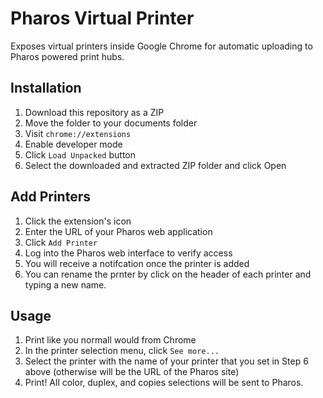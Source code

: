# Pharos Virtual Printer

Exposes virtual printers inside Google Chrome for automatic uploading to Pharos powered print hubs.


## Installation
1. Download this repository as a ZIP
2. Move the folder to your documents folder
3. Visit `chrome://extensions`
4. Enable developer mode
5. Click `Load Unpacked` button
6. Select the downloaded and extracted ZIP folder and click Open

## Add Printers
1. Click the extension's icon
2. Enter the URL of your Pharos web application
3. Click `Add Printer`
4. Log into the Pharos web interface to verify access
5. You will receive a notifcation once the printer is added
6. You can rename the prnter by click on the header of each printer and typing a new name.

## Usage
1. Print like you normall would from Chrome
2. In the printer selection menu, click `See more...`
3. Select the printer with the name of your printer that you set in Step 6 above (otherwise will be the URL of the Pharos site)
4. Print! All color, duplex, and copies selections will be sent to Pharos. 